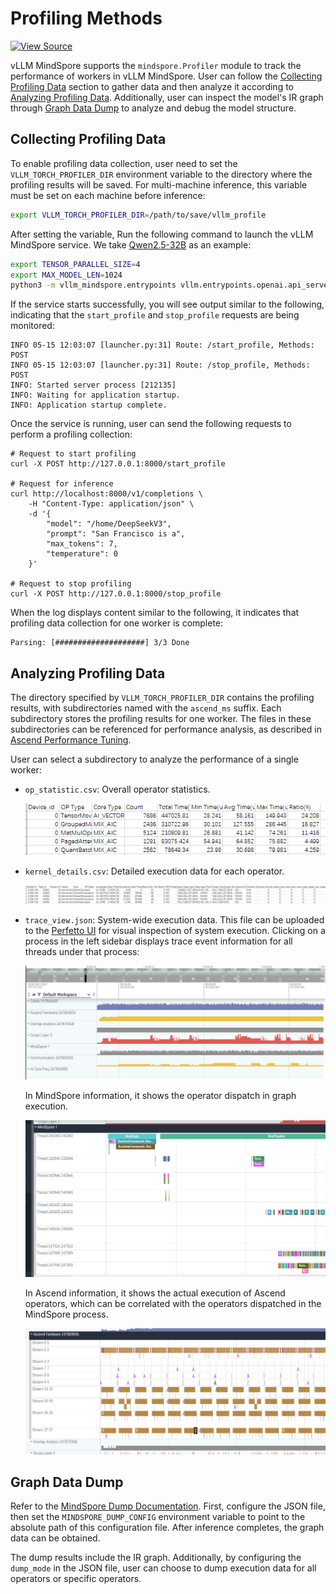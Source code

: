 # Profiling Methods

[![View Source](https://mindspore-website.obs.cn-north-4.myhuaweicloud.com/website-images/master/resource/_static/logo_source_en.svg)](https://gitee.com/mindspore/docs/blob/master/docs/vllm_mindspore/docs/source_en/user_guide/supported_features/profiling/profiling.md)

vLLM MindSpore supports the `mindspore.Profiler` module to track the performance of workers in vLLM MindSpore. User can follow the [Collecting Profiling Data](#collecting-profiling-data) section to gather data and then analyze it according to [Analyzing Profiling Data](#analyzing-profiling-data). Additionally, user can inspect the model's IR graph through [Graph Data Dump](#graph-data-dump) to analyze and debug the model structure.  

## Collecting Profiling Data  

To enable profiling data collection, user need to set the `VLLM_TORCH_PROFILER_DIR` environment variable to the directory where the profiling results will be saved. For multi-machine inference, this variable must be set on each machine before inference:  

```bash
export VLLM_TORCH_PROFILER_DIR=/path/to/save/vllm_profile
```

After setting the variable, Run the following command to launch the vLLM MindSpore service. We take [Qwen2.5-32B](https://huggingface.co/Qwen/Qwen2.5-32B-Instruct) as an example:  

```bash  
export TENSOR_PARALLEL_SIZE=4
export MAX_MODEL_LEN=1024
python3 -m vllm_mindspore.entrypoints vllm.entrypoints.openai.api_server --model "Qwen/Qwen2.5-32B-Instruct" --trust_remote_code --tensor-parallel-size $TENSOR_PARALLEL_SIZE --max-model-len $MAX_MODEL_LEN
```  

If the service starts successfully, you will see output similar to the following, indicating that the `start_profile` and `stop_profile` requests are being monitored:  

```text  
INFO 05-15 12:03:07 [launcher.py:31] Route: /start_profile, Methods: POST  
INFO 05-15 12:03:07 [launcher.py:31] Route: /stop_profile, Methods: POST  
INFO: Started server process [212135]  
INFO: Waiting for application startup.  
INFO: Application startup complete.  
```  

Once the service is running, user can send the following requests to perform a profiling collection:  

```shell  
# Request to start profiling  
curl -X POST http://127.0.0.1:8000/start_profile  

# Request for inference  
curl http://localhost:8000/v1/completions \  
    -H "Content-Type: application/json" \  
    -d '{  
        "model": "/home/DeepSeekV3",  
        "prompt": "San Francisco is a",  
        "max_tokens": 7,  
        "temperature": 0  
    }'  

# Request to stop profiling  
curl -X POST http://127.0.0.1:8000/stop_profile  
```  

When the log displays content similar to the following, it indicates that profiling data collection for one worker is complete:  

```text  
Parsing: [####################] 3/3 Done  
```  

## Analyzing Profiling Data  

The directory specified by `VLLM_TORCH_PROFILER_DIR` contains the profiling results, with subdirectories named with the `ascend_ms` suffix. Each subdirectory stores the profiling results for one worker. The files in these subdirectories can be referenced for performance analysis, as described in [Ascend Performance Tuning](https://www.mindspore.cn/tutorials/en/master/debug/profiler.html).  

User can select a subdirectory to analyze the performance of a single worker:  

- `op_statistic.csv`: Overall operator statistics.

  ![](op_total.png)  

- `kernel_details.csv`: Detailed execution data for each operator.

  ![](op_detail.png)  

- `trace_view.json`: System-wide execution data. This file can be uploaded to the [Perfetto UI](https://ui.perfetto.dev/) for visual inspection of system execution. Clicking on a process in the left sidebar displays trace event information for all threads under that process:

  ![](trace_total.png)  

  In MindSpore information, it shows the operator dispatch in graph execution.

  ![](trace_1.png)  

  In Ascend information, it shows the actual execution of Ascend operators, which can be correlated with the operators dispatched in the MindSpore process.

  ![](trace_2.png)  

## Graph Data Dump  

Refer to the [MindSpore Dump Documentation](https://www.mindspore.cn/tutorials/en/master/debug/dump.html). First, configure the JSON file, then set the `MINDSPORE_DUMP_CONFIG` environment variable to point to the absolute path of this configuration file. After inference completes, the graph data can be obtained.  

The dump results include the IR graph. Additionally, by configuring the `dump_mode` in the JSON file, user can choose to dump execution data for all operators or specific operators.
